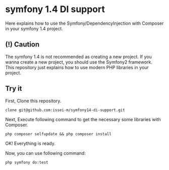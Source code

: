 symfony 1.4 DI support
======================

Here explains how to use the Symfony/DependencyInjection with Composer in your symfony 1.4 project.

(!) Caution
-----------

The symfony 1.4 is not recommended as creating a new project. If you wanna create a new project, you should use the Symfony2 framework.  
This repository just explains how to use modern PHP libraries in your project.

Try it
------

First, Clone this repository.

    clone git@github.com:issei-m/symfony14-di-support.git

Next, Execute following command to get the necessary some libraries with Composer.

    php composer selfupdate && php composer install

OK! Everything is ready.

Now, you can use following command:

    php symfony do:test
